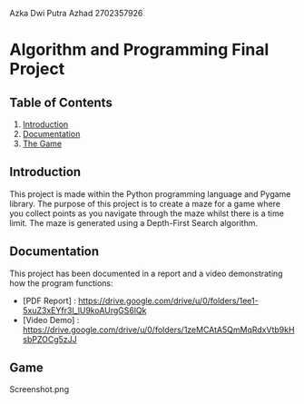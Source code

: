 Azka Dwi Putra Azhad 2702357926

# Algorithm and Programming Final Project

## Table of Contents
1. [Introduction](#introduction)
2. [Documentation](#documentation)
3. [The Game ](#game)

## Introduction
This project is made within the Python programming language and Pygame library. The purpose of this project is to create a maze for a game where you collect points as you navigate through the maze whilst there is a time limit. The maze is generated using a Depth-First Search algorithm.

## Documentation
This project has been documented in a report and a video demonstrating how the program functions:

- [PDF Report] : https://drive.google.com/drive/u/0/folders/1ee1-5xuZ3xEYfr3l_lU9koAUrgGS6lQk
- [Video Demo] : https://drive.google.com/drive/u/0/folders/1zeMCAtA5QmMqRdxVtb9kHsbPZOCg5zJJ

## Game 

Screenshot.png

